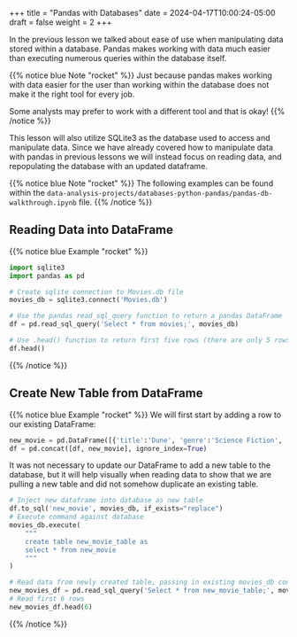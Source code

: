 +++
title = "Pandas with Databases"
date = 2024-04-17T10:00:24-05:00
draft = false
weight = 2
+++

In the previous lesson we talked about ease of use when manipulating data stored within a database. Pandas makes working with data much easier than executing numerous queries within the database itself.

<!-- TODO: Reassess this note -->
{{% notice blue Note "rocket" %}}
Just because pandas makes working with data easier for the user than working within the database does not make it the right tool for every job. 

Some analysts may prefer to work with a different tool and that is okay!
{{% /notice %}}

This lesson will also utilize SQLite3 as the database used to access and manipulate data. Since we have already covered how to manipulate data with pandas in previous lessons we will instead focus on reading data, and repopulating the database with an updated dataframe.

{{% notice blue Note "rocket" %}}
The following examples can be found within the `data-analysis-projects/databases-python-pandas/pandas-db-walkthrough.ipynb` file.
{{% /notice %}}

## Reading Data into DataFrame

{{% notice blue Example "rocket" %}}
```python
import sqlite3
import pandas as pd

# Create sqlite connection to Movies.db file
movies_db = sqlite3.connect('Movies.db')

# Use the pandas read_sql_query function to return a pandas DataFrame
df = pd.read_sql_query('Select * from movies;', movies_db)

# Use .head() function to return first five rows (there are only 5 rows currently)
df.head()
```
{{% /notice %}}

## Create New Table from DataFrame

{{% notice blue Example "rocket" %}}
We will first start by adding a row to our existing DataFrame:

```python
new_movie = pd.DataFrame([{'title':'Dune', 'genre':'Science Fiction', 'release':2021, 'rt_score': 83}])
df = pd.concat([df, new_movie], ignore_index=True)
```

It was not necessary to update our DataFrame to add a new table to the database, but it will help visually when reading data to show that we are pulling a new table and did not somehow duplicate an existing table.

```python {linenos=table}
# Inject new dataframe into database as new table
df.to_sql('new_movie', movies_db, if_exists="replace")
# Execute command against database
movies_db.execute(
    """
    create table new_movie_table as
    select * from new_movie
    """
)
```

```python
# Read data from newly created table, passing in existing movies_db connection as parameter
new_movies_df = pd.read_sql_query('Select * from new_movie_table;', movies_db)
# Read first 6 rows
new_movies_df.head(6)
```
{{% /notice %}}